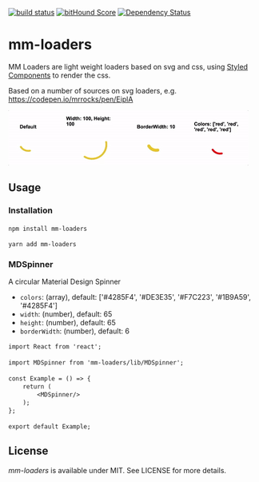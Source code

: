 [![build status](https://secure.travis-ci.org/mschipperheyn/mm-loaders.svg)](http://travis-ci.org/mschipperheyn/mm-loaders) [![bitHound Score](https://www.bithound.io/github/mschipperheyn/mm-loaders/badges/score.svg)](https://www.bithound.io/github/mschipperheyn/mm-loaders) [![Dependency Status](https://david-dm.org/mschipperheyn/mm-loaders.svg)](https://david-dm.org/mschipperheyn/mm-loaders)

# mm-loaders

MM Loaders are light weight loaders based on svg and css, using [Styled Components](https://github.com/styled-components/styled-components) to render the css.

Based on a number of sources on svg loaders, e.g. https://codepen.io/mrrocks/pen/EiplA

<img alt="spinner" src="./docs/assets/mdspinner.gif" height="110px" />

## Usage

### Installation

`npm install mm-loaders`

`yarn add mm-loaders`

### MDSpinner

A circular Material Design Spinner

- `colors`: (array), default: ['#4285F4', '#DE3E35', '#F7C223', '#1B9A59', '#4285F4']
- `width`: (number), default: 65
- `height`: (number), default: 65
- `borderWidth`: (number), default: 6

```JSX
import React from 'react';

import MDSpinner from 'mm-loaders/lib/MDSpinner';

const Example = () => {
    return (
        <MDSpinner/>        
    );
};

export default Example;
```

## License

*mm-loaders* is available under MIT. See LICENSE for more details.
